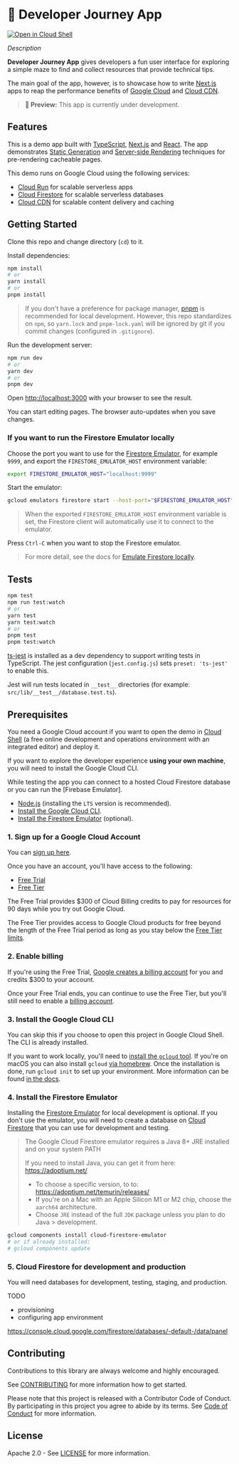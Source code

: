 # 🌺 Developer Journey App

[![Open in Cloud Shell](https://gstatic.com/cloudssh/images/open-btn.svg)](https://github.com/GoogleCloudPlatform/developer-journey-app)

*Description*

**Developer Journey App** gives developers a fun user interface for exploring a
simple maze to find and collect resources that provide technical tips.

The main goal of the app, however, is to showcase how to write [Next.js] apps 
to reap the performance benefits of [Google Cloud] and [Cloud CDN].

> **🧪 Preview:** This app is currently under development.


## Features

This is a demo app built with [TypeScript], [Next.js] and [React]. The app
demonstrates [Static Generation] and [Server-side Rendering]
techniques for pre-rendering cacheable pages.

This demo runs on Google Cloud using the following services:

* [Cloud Run] for scalable serverless apps
* [Cloud Firestore] for scalable serverless databases
* [Cloud CDN] for scalable content delivery and caching


## Getting Started

Clone this repo and change directory (`cd`) to it.

Install dependencies:

```bash
npm install
# or
yarn install
# or
pnpm install
```

> If you don't have a preference for package manager, [pnpm](https://pnpm.io/)
> is recommended for local development. However, this repo standardizes
> on `npm`, so `yarn.lock` and `pnpm-lock.yaml` will be ignored by git if you
> commit changes (configured in `.gitignore`).

Run the development server:

```bash
npm run dev
# or
yarn dev
# or
pnpm dev
```

Open [http://localhost:3000](http://localhost:3000) with your browser to see the result.

You can start editing pages. The browser auto-updates when you save changes.


### If you want to run the Firestore Emulator locally

Choose the port you want to use for the [Firestore Emulator], for example `9999`,
and export the `FIRESTORE_EMULATOR_HOST` environment variable:

```bash
export FIRESTORE_EMULATOR_HOST="localhost:9999"
```

Start the emulator:

```bash
gcloud emulators firestore start --host-port="$FIRESTORE_EMULATOR_HOST"
```

> When the exported `FIRESTORE_EMULATOR_HOST` environment variable is set, the
> Firestore client will automatically use it to connect to the emulator.

Press `Ctrl-C` when you want to stop the Firestore emulator.

> For more detail, see the docs for [Emulate Firestore locally](https://cloud.google.com/firestore/docs/emulator).


## Tests

```bash
npm test
npm run test:watch
# or
yarn test
yarn test:watch
# or
pnpm test
pnpm test:watch
```

[ts-jest](https://kulshekhar.github.io/ts-jest/) is installed as a dev
dependency to support writing tests in TypeScript. The jest configuration
(`jest.config.js`) sets `preset: 'ts-jest'` to enable this.

Jest will run tests located in `__test__` directories (for example:
`src/lib/__test__/database.test.ts`).


## Prerequisites

You need a Google Cloud account if you want to open the demo in [Cloud Shell]
(a free online development and operations environment with an integrated editor)
and deploy it.

If you want to explore the developer experience **using your own machine**, you
will need to install the Google Cloud CLI.

While testing the app you can connect to a hosted Cloud Firestore database or
you can run the [Firebase Emulator].

* [Node.js] (installing the `LTS` version is recommended).
* [Install the Google Cloud CLI](#3-install-the-google-cloud-cli).
* [Install the Firestore Emulator](#4-install-the-firestore-emulator) (optional).


### 1. Sign up for a Google Cloud Account

You can [sign up here](https://accounts.google.com/SignUp).

Once you have an account, you'll have access to the following:

- [Free Trial]
- [Free Tier]

The Free Trial provides $300 of Cloud Billing credits to pay for resources for
90 days while you try out Google Cloud.

The Free Tier provides access to Google Cloud products for free beyond the
length of the Free Trial period as long as you stay below the
[Free Tier limits].

### 2. Enable billing

If you're using the Free Trial, [Google creates a billing account] for you and
credits $300 to your account.

Once your Free Trial ends, you can continue to use the Free Tier, but you'll
still need to enable a [billing account].

### 3. Install the Google Cloud CLI

You can skip this if you choose to open this project in Google Cloud Shell. The
CLI is already installed.

If you want to work locally, you'll need to
[install the `gcloud` tool](https://cloud.google.com/sdk/docs/install).
If you're on macOS you can also install `gcloud`
[via homebrew](https://formulae.brew.sh/cask/google-cloud-sdk).
Once the installation is done, run `gcloud init` to set up your environment.
More information can be found
[in the docs](https://cloud.google.com/sdk/docs/initializing).

### 4. Install the Firestore Emulator

Installing the [Firestore Emulator] for local development is optional. If you
don't use the emulator, you will need to create a database on [Cloud Firestore]
that you can use for development and testing.

> The Google Cloud Firestore emulator requires a Java 8+ JRE installed and on
your system PATH
>
> If you need to install Java, you can get it from here:
> https://adoptium.net/
>
> - To choose a specific version, to to: https://adoptium.net/temurin/releases/
> - If you're on a Mac with an Apple Silicon M1 or M2 chip, choose the `aarch64` architecture.
> - Choose `JRE` instead of the full `JDK` package unless you plan to do Java
    >   development.

```bash
gcloud components install cloud-firestore-emulator
# or if already installed:
# gcloud components update
```

### 5. Cloud Firestore for development and production

You will need databases for development, testing, staging, and production.

TODO
* provisioning
* configuring app environment

https://console.cloud.google.com/firestore/databases/-default-/data/panel

## Contributing

Contributions to this library are always welcome and highly encouraged.

See [CONTRIBUTING](CONTRIBUTING.md) for more information how to get started.

Please note that this project is released with a Contributor Code of Conduct. By participating in
this project you agree to abide by its terms. See [Code of Conduct](CODE_OF_CONDUCT.md) for more
information.

## License

Apache 2.0 - See [LICENSE](LICENSE) for more information.


<!-- doc links -->

[billing account]:
https://console.cloud.google.com/billing

[Cloud Run]:
https://cloud.google.com

[Cloud CDN]:
https://cloud.google.com/cdn

[Cloud Firestore]:
https://cloud.google.com/firestore

[Cloud Shell]:
https://cloud.google.com/shell

[Firestore Emulator]:
https://cloud.google.com/firestore/docs/emulator

[Free Tier]:
https://cloud.google.com/free/docs/free-cloud-features#free-tier

[Free Tier limits]:
https://cloud.google.com/free/docs/free-cloud-features#free-tier-usage-limits

[Free Trial]:
https://cloud.google.com/free/docs/free-cloud-features#free-trial

[Google Cloud]:
https://cloud.google.com

[Google Cloud CLI]:
https://cloud.google.com/sdk/docs/install

[Google creates a billing account]:
https://support.google.com/cloud/answer/7006543

[Next.js]:
https://nextjs.org/

[Node.js]:
https://nodejs.org/

[React]:
https://reactjs.org/

[Static Generation]:
https://nextjs.org/docs/basic-features/pages#static-generation

[Server-Side Rendering]:
https://nextjs.org/docs/basic-features/pages#server-side-rendering

[sign up here]:
https://accounts.google.com/SignUp

[TypeScript]:
https://www.typescriptlang.org


